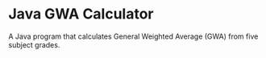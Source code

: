 # Java GWA Calculator

A Java program that calculates General Weighted Average (GWA) from five subject grades.
